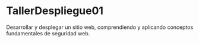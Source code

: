 # TallerDespliegue01
Desarrollar y desplegar un sitio web, comprendiendo y aplicando conceptos fundamentales de seguridad web.
